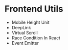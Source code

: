 # Frontend Utils

- Mobile Height Unit
- DeepLink
- Virtual Scroll
- Race Condition In React
- Event Emitter